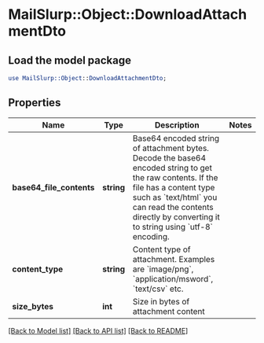 # MailSlurp::Object::DownloadAttachmentDto

## Load the model package
```perl
use MailSlurp::Object::DownloadAttachmentDto;
```

## Properties
Name | Type | Description | Notes
------------ | ------------- | ------------- | -------------
**base64_file_contents** | **string** | Base64 encoded string of attachment bytes. Decode the base64 encoded string to get the raw contents. If the file has a content type such as &#x60;text/html&#x60; you can read the contents directly by converting it to string using &#x60;utf-8&#x60; encoding. | 
**content_type** | **string** | Content type of attachment. Examples are &#x60;image/png&#x60;, &#x60;application/msword&#x60;, &#x60;text/csv&#x60; etc. | 
**size_bytes** | **int** | Size in bytes of attachment content | 

[[Back to Model list]](../README#documentation-for-models) [[Back to API list]](../README#documentation-for-api-endpoints) [[Back to README]](../README)


